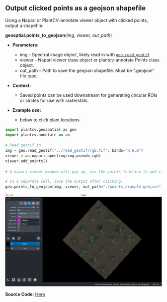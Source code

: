 ## Output clicked points as a geojson shapefile

Using a Napari or PlantCV-annotate viewer object with clicked points, output a shapefile.  

**geosptial.points_to_geojson**(*img, viewer, out_path*)

- **Parameters:**
    - img - Spectral image object, likely read in with [`geo.read_geotif`](read_geotif.md)
    - viewer - Napari viewer class object or plantcv-annotate Points class object.
    - out_path - Path to save the geojson shapefile. Must be ".geojson" file type. 

- **Context:**
    - Saved points can be used downstream for generating circular ROIs or circles for use with rasterstats. 
- **Example use:**
    - below to click plant locations


```python
import plantcv.geospatial as geo
import plantcv.annotate as an

# Read geotif in
img = geo.read_geotif("../read_geotif/rgb.tif", bands="R,G,B")
viewer = an.napari_open(img=img.pseudo_rgb)
viewer.add_points()

# A napari viewer window will pop up, use the points function to add clicks
```
```python
# In a separate cell, save the output after clicking:
geo.points_to_geojson(img, viewer, out_path="./points_example.geojson")
```

![Screenshot](documentation_images/napari_clicks.png)

**Source Code:** [Here](https://github.com/danforthcenter/plantcv-geospatial/blob/main/plantcv/geospatial/points_to_geojson.py)